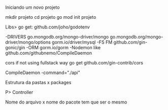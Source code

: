 Iniciando um novo projeto

mkdir projeto
cd projeto
go mod init projeto


Libs>
go get:
github.com/joho/godotenv

-DRIVERS
go.mongodb.org/mongo-driver/mongo
go.mongodb.org/mongo-driver/mongo/options
gorm.io/driver/mysql
-FS FM
github.com/gin-gonic/gin
-ORM
gorm.io/gorm
-Nodemon like
github.com/githubnemo/CompileDaemon 

cors if not using fullstack way
go get github.com/gin-contrib/cors

CompileDaemon -command="./api"

Estrutura da pastas x packages

P> Controller
    


Nome do arquivo x nome do pacote tem que ser o mesmo

